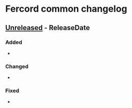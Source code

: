 # Fercord common changelog

<!-- next-header -->


## [Unreleased] - ReleaseDate

### Added
-

### Changed
-

### Fixed
-


<!-- next-url -->
[Unreleased]: https://github.com/kekonn/fercord/compare/1c72dea07273f387914ffd122218e27a6a676a9a...v0.1.0